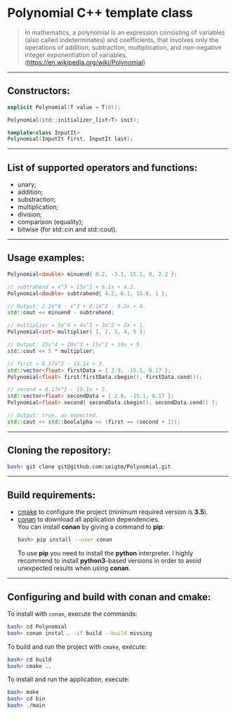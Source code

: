 # Polynomial C++ template class

> In mathematics, a polynomial is an expression consisting of variables (also called indeterminates) and coefficients, that involves only the operations of addition, subtraction, multiplication, and non-negative integer exponentiation of variables.  
> (https://en.wikipedia.org/wiki/Polynomial)

---

## Constructors:

```c++
explicit Polynomial(T value = T(0));

Polynomial(std::initializer_list<T> init);

template<class InputIt>
Polynomial(InputIt first, InputIt last);
```

---

## List of supported operators and functions:

- unary;
- addition;
- substraction;
- multiplication;
- division;
- comparison (equality);
- bitwise (for std::cin and std::cout).

---

## Usage examples:

```c++
Polynomial<double> minuend{ 8.2, -3.1, 15.1, 0, 2.2 };

// subtrahend = x^3 + 15x^2 + 6.1x + 4.2.
Polynomial<double> subtrahend{ 4.2, 6.1, 15.0, 1 };

// Output: 2.2x^4 - x^3 + 0.1x^2 - 9.2x + 4.
std::cout << minuend - subtrahend;
```

```c++
// multiplier = 5x^4 + 4x^3 + 3x^2 + 2x + 1.
Polynomial<int> multiplier{ 1, 2, 3, 4, 5 };

// Output: 25x^4 + 20x^3 + 15x^2 + 10x + 5.
std::cout << 5 * multiplier;
```

```c++
// first = 8.17x^2 - 15.1x + 3.
std::vector<float> firstData = { 3.0, -15.1, 8.17 };
Polynomial<float> first(firstData.cbegin(), firstData.cend());

// second = 8.17x^2 - 15.1x + 2.
std::vector<float> secondData = { 2.0, -15.1, 8.17 };
Polynomial<float> second{ secondData.cbegin(), secondData.cend() };

// Output: true, as expected.
std::cout << std::boolalpha << (first == (second + 1));
```

---

## Cloning the repository:

```bash
bash> git clone git@github.com:seigtm/Polynomial.git
```

---

## Build requirements:

- [cmake](https://cmake.org/) to configure the project (minimum required version is **3.5**).
- [conan](https://conan.io/) to download all application dependencies.  
  You can install **conan** by giving a command to **pip**:
  ```bash
  bash> pip install --user conan
  ```
  To use **pip** you need to install the **python** interpreter. I highly recommend to install **python3**-based versions in order to avoid unexpected results when using **conan**.

---

## Configuring and build with conan and cmake:

To install with `conan`, execute the commands:

```bash
bash> cd Polynomial
bash> conan instal . -if build --build missing
```

To build and run the project with `cmake`, execute:

```bash
bash> cd build
bash> cmake ..
```

To install and run the application, execute:

```bash
bash> make
bash> cd bin
bash> ./main
```
